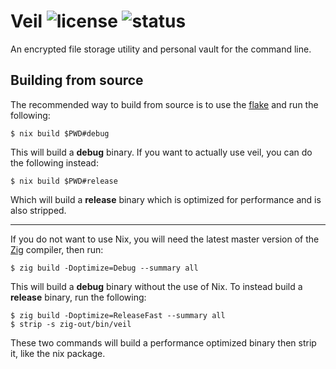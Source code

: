 Veil
![license](https://badge.hanna.lol/license/BSD-3-Clause-Clear)
![status](https://badge.hanna.lol/status/veil)
================================================================================

An encrypted file storage utility and personal vault for the command line.

## Building from source

The recommended way to build from source is to use the [flake](flake.nix) and
run the following:

```console
$ nix build $PWD#debug
```

This will build a **debug** binary. If you want to actually use veil, you can do
the following instead:

```console
$ nix build $PWD#release
```

Which will build a **release** binary which is optimized for performance and is
also stripped.

---

If you do not want to use Nix, you will need the latest master version of the 
[Zig](https://ziglang.org) compiler, then run:

```console
$ zig build -Doptimize=Debug --summary all
```

This will build a **debug** binary without the use of Nix. To instead build a
**release** binary, run the following:

```console
$ zig build -Doptimize=ReleaseFast --summary all
$ strip -s zig-out/bin/veil
```

These two commands will build a performance optimized binary then strip it, like
the nix package.
